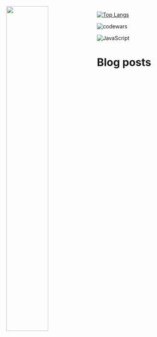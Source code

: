 <img align="left" width="47%" src="https://github-readme-stats.vercel.app/api?username=jaosn60810&show_icons=true&theme=radical"/>

[![Top Langs](https://github-readme-stats.vercel.app/api/top-langs/?username=jaosn60810&layout=compact)](https://github.com/jaosn60810/github-readme-stats)

![codewars](https://www.codewars.com/users/JasonChain/badges/large)

![JavaScript](https://img.shields.io/badge/javascript-%23323330.svg?style=for-the-badge&logo=javascript&logoColor=%23F7DF1E)

# Blog posts
<!-- BLOG-POST-LIST:START -->
<!-- BLOG-POST-LIST:END -->
